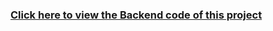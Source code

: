 ### [Click here to view the Backend code of this project](https://github.com/Dev-Kani/MERN_FavPlaces_Project_Backend)
